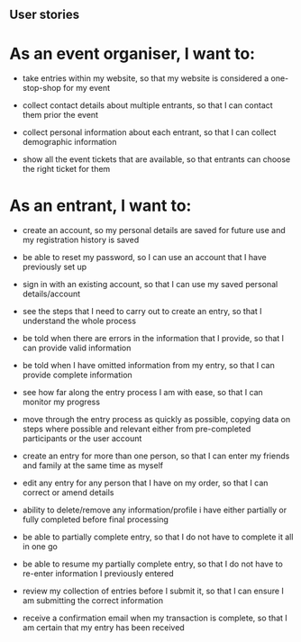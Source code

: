 User stories
------------

As an event organiser, I want to:
=================================

* take entries within my website, so that my website is considered a one-stop-shop for my event

* collect contact details about multiple entrants, so that I can contact them prior the event

* collect personal information about each entrant, so that I can collect demographic information

* show all the event tickets that are available, so that entrants can choose the right ticket for them


As an entrant, I want to:
=========================

* create an account, so my personal details are saved for future use and my registration history is saved

* be able to reset my password, so I can use an account that I have previously set up

* sign in with an existing account, so that I can use my saved personal details/account

* see the steps that I need to carry out to create an entry, so that I understand the whole process

* be told when there are errors in the information that I provide, so that I can provide valid information

* be told when I have omitted information from my entry, so that I can provide complete information

* see how far along the entry process I am with ease, so that I can monitor my progress

* move through the entry process as quickly as possible, copying data on steps where possible and relevant either from pre-completed participants or the user account

* create an entry for more than one person, so that I can enter my friends and family at the same time as myself

* edit any entry for any person that I have on my order, so that I can correct or amend details

* ability to delete/remove any information/profile i have either partially or fully completed before final processing

* be able to partially complete entry, so that I do not have to complete it all in one go

* be able to resume my partially complete entry, so that I do not have to re-enter information I previously entered

* review my collection of entries before I submit it, so that I can ensure I am submitting the correct information

* receive a confirmation email when my transaction is complete, so that I am certain that my entry has been received

